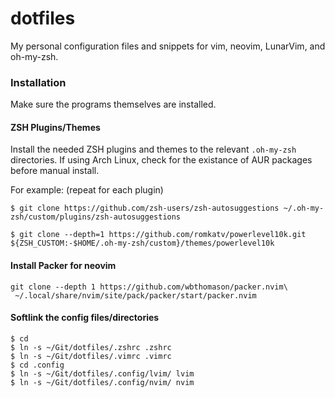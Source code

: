 # dotfiles
My personal configuration files and snippets for vim, neovim, LunarVim, and oh-my-zsh.

### Installation
Make sure the programs themselves are installed.

#### ZSH Plugins/Themes
Install the needed ZSH plugins and themes to the relevant `.oh-my-zsh` directories. If using Arch Linux, check for the existance of AUR packages before manual install. 

For example: (repeat for each plugin)
```
$ git clone https://github.com/zsh-users/zsh-autosuggestions ~/.oh-my-zsh/custom/plugins/zsh-autosuggestions
```
```
$ git clone --depth=1 https://github.com/romkatv/powerlevel10k.git ${ZSH_CUSTOM:-$HOME/.oh-my-zsh/custom}/themes/powerlevel10k
```

#### Install Packer for neovim
```
git clone --depth 1 https://github.com/wbthomason/packer.nvim\
 ~/.local/share/nvim/site/pack/packer/start/packer.nvim
```
#### Softlink the config files/directories
```
$ cd
$ ln -s ~/Git/dotfiles/.zshrc .zshrc
$ ln -s ~/Git/dotfiles/.vimrc .vimrc
$ cd .config
$ ln -s ~/Git/dotfiles/.config/lvim/ lvim
$ ln -s ~/Git/dotfiles/.config/nvim/ nvim
```

